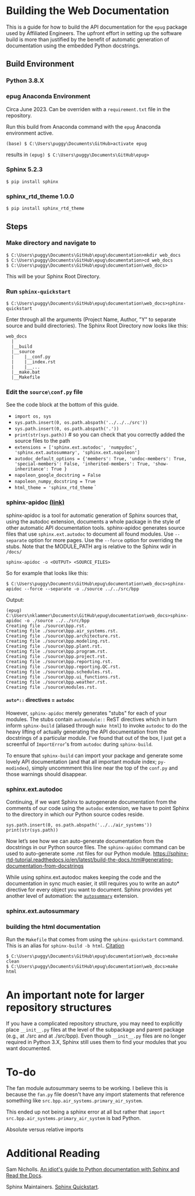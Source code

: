 # Building the Web Documentation

This is a guide for how to build the API documentation for the `epug` package used by Affiliated Engineers. The upfront effort in setting up the software build is more than justified by the benefit of automatic generation of documentation using the embedded Python docstrings.

## Build Environment

### Python 3.8.X

### epug Anaconda Environment
Circa June 2023. Can be overriden with a `requirement.txt` file in the repository.

Run this build from Anaconda command with the `epug` Anaconda environment active.

```(base) $ C:\Users\puggy\Documents\GitHub>activate epug``` 

results in 
```(epug) $ C:\Users\puggy\Documents\GitHub\epug>```


### Sphinx 5.2.3
```$ pip install sphinx```

### sphinx_rtd_theme 1.0.0
```$ pip install sphinx_rtd_theme```


## Steps

### Make directory and navigate to

```
$ C:\Users\puggy\Documents\GitHub\epug\documentation>mkdir web_docs
$ C:\Users\puggy\Documents\GitHub\epug\documentation>cd web_docs
$ C:\Users\puggy\Documents\GitHub\epug\documentation\web_docs>
```
This will be your Sphinx Root Directory.

### Run `sphinx-quickstart`

```
$ C:\Users\puggy\Documents\GitHub\epug\documentation\web_docs>sphinx-quickstart
```

Enter through all the arguments (Project Name, Author, "Y" to separate source and build directories). The Sphinx Root Directory now looks like this:

```
web_docs
  |
  |__build
  |__source
  |    |__conf.py
  |    |__index.rst
  |    |__...
  |__make.bat
  |__Makefile
```

### Edit the `source\conf.py` file

See the code block at the bottom of this guide.

* `import os, sys`
* `sys.path.insert(0, os.path.abspath('../../../src'))`
* `sys.path.insert(0, os.path.abspath('.'))`
* `print(str(sys.path))` # so you can check that you correctly added the source files to the path
* `extensions = ['sphinx.ext.autodoc', 'numpydoc', 'sphinx.ext.autosummary', 'sphinx.ext.napoleon']`
* `autodoc_default_options = {'members': True, 'undoc-members': True, 'special-members': False, 'inherited-members': True, 'show-inheritance': True }`
* `napoleon_google_docstring = False`
* `napoleon_numpy_docstring = True`
* `html_theme = 'sphinx_rtd_theme`
     `

### sphinx-apidoc [(link)](https://www.sphinx-doc.org/en/master/man/sphinx-apidoc.html#sphinx-apidoc)

sphinx-apidoc is a tool for automatic generation of Sphinx sources that, using the autodoc extension, documents a whole package in the style of other automatic API documentation tools. sphinx-apidoc generates source files that use `sphinx.ext.autodoc` to document all found modules.  Use `--separate` option for more pages. Use the `--force` option for overriding the stubs. Note that the MODULE_PATH arg is relative to the Sphinx wdir in `/docs/` 

```
sphinx-apidoc -o <OUTPUT> <SOURCE_FILES>
```

So for example that looks like this:

```
$ C:\Users\puggy\Documents\GitHub\epug\documentation\web_docs>sphinx-apidoc --force --separate -o ./source ../../src/bpp
```

Output:
```
(epug) C:\Users\nklammer\Documents\GitHub\epug\documentation\web_docs>sphinx-apidoc -o ./source ../../src/bpp
Creating file ./source\bpp.rst.
Creating file ./source\bpp.air_systems.rst. 
Creating file ./source\bpp.architecture.rst.
Creating file ./source\bpp.modeling.rst.
Creating file ./source\bpp.plant.rst.
Creating file ./source\bpp.program.rst.
Creating file ./source\bpp.project.rst.
Creating file ./source\bpp.reporting.rst.
Creating file ./source\bpp.reporting.QC.rst.
Creating file ./source\bpp.schedules.rst.
Creating file ./source\bpp.ui_functions.rst.
Creating file ./source\bpp.weather.rst.
Creating file ./source\modules.rst.
```

#### `auto*::` directives = `autodoc`

However, `sphinx-apidoc` merely generates "stubs" for each of your modules. The stubs contain `automodule::` ReST directives which in turn inform `sphinx-build` (aliased through `make html`) to invoke `autodoc` to do the heavy lifting of actually generating the API documentation from the docstrings of a particular module. I've found that out of the box, I just get a screenful of `ImportError`'s from `autodoc` during `sphinx-build`.

To ensure that `sphinx-build` can import your package and generate some lovely API documentation (and that all important module index; `py-modindex`), simply uncommment this line near the top of the `conf.py` and those warnings should disappear.

### sphinx.ext.autodoc
Continuing, if we want Sphinx to autogenerate documentation from the comments of our code using the `autodoc` extension, we have to point Sphinx to the directory in which our Python source codes reside. 
```
sys.path.insert(0, os.path.abspath('../../air_systems'))
print(str(sys.path))
```

Now let’s see how we can auto-generate documentation from the docstrings in our Python source files. The `sphinx-apidoc` command can be used to auto-generate some .rst files for our Python module.
 https://sphinx-rtd-tutorial.readthedocs.io/en/latest/build-the-docs.html#generating-documentation-from-docstrings


While using sphinx.ext.autodoc makes keeping the code and
the documentation in sync much easier, it still requires
you to write an auto* directive for every object you want to
document. Sphinx provides yet another level of automation: the [`autosummary`](https://www.sphinx-doc.org/en/master/usage/extensions/autosummary.html
) extension.

### sphinx.ext.autosummary

### building the html documentation

Run the `Makefile` that comes from using the `sphinx-quickstart` command. This is an
alias for `sphinx-build -b html`. [Citation](https://www.sphinx-doc.org/en/master/man/sphinx-build.html)

```
$ C:\Users\puggy\Documents\GitHub\epug\documentation\web_docs>make clean
$ C:\Users\puggy\Documents\GitHub\epug\documentation\web_docs>make html
```
# An important note for larger repository structures

If you have a complicated repository structure, you may need to explicitly place `__init__.py` files at the level of the subpackage and parent package (e.g., at ./src and at ./src/bpp). Even though `__init__.py` files are no longer required in Python 3.X, Sphinx still uses them to find your modules that you want documented.

# To-do

The fan module autosummary seems to be working. I believe this is because the `fan.py` file doesn't have any import statements that reference something like `src.bpp.air_systems.primary_air_system`.

This ended up not being a sphinx error at all but rather that `import src.bpp.air_systems.primary_air_system` is bad Python.

Absolute versus relative imports

# Additional Reading

Sam Nicholls. [An idiot's guide to Python documentation with Sphinx and Read the Docs](https://samnicholls.net/2016/06/15/how-to-sphinx-readthedocs/).

Sphinx Maintainers. [Sphinx Quickstart](https://www.sphinx-doc.org/en/master/usage/quickstart.html).

